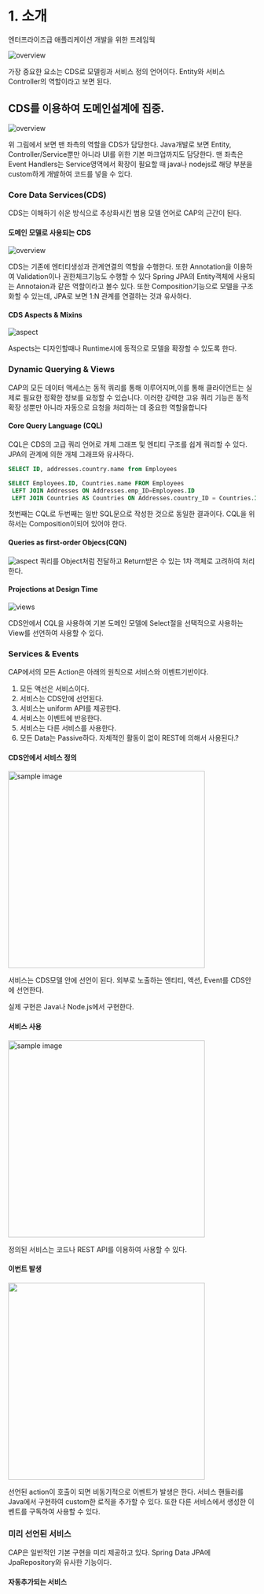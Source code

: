 # 1. 소개

엔터프라이즈급 애플리케이션 개발을 위한 프레임웍

![overview](/image/overview.png)

가장 중요한 요소는 CDS로 모델링과 서비스 정의 언어이다. Entity와 서비스 Controller의 역할이라고 보면 된다.

## CDS를 이용하여 도메인설계에 집중.


![overview](/image/core-concepts.png)

위 그림에서 보면 맨 좌측의 역할을 CDS가 담당한다. Java개발로 보면 Entity, Controller/Service뿐만 아니라 UI를 위한 기본 마크업까지도 담당한다. 
맨 좌측은 Event Handlers는 Service영역에서 확장이 필요할 때 java나 nodejs로 해당 부분을 custom하게 개발하여 코드를 넣을 수 있다.

### Core Data Services(CDS)

CDS는 이해하기 쉬운 방식으로 추상화시킨 범용 모델 언어로 CAP의 근간이 된다.

#### 도메인 모델로 사용되는 CDS


![overview](/image/domain-modeling.png)

CDS는 기존에 엔터티생성과 관계연결의 역할을 수행한다. 또한 Annotation을 이용하여 Validation이나 권한체크기능도 수행할 수 있다 Spring JPA의 Entity객체에 사용되는 Annotaion과 같은 역할이라고 볼수 있다.
또한 Composition기능으로 모델을 구조화할 수 있는데, JPA로 보면 1:N 관계를 연결하는 것과 유사하다.

#### CDS Aspects & Mixins

![aspect](/image/aspects.png)

Aspects는 디자인할때나 Runtime시에 동적으로 모델을 확장할 수 있도록 한다.

### Dynamic Querying & Views

CAP의 모든 데이터 액세스는 동적 쿼리를 통해 이루어지며,이를 통해 클라이언트는 실제로 필요한 정확한 정보를 요청할 수 있습니다. 이러한 강력한 고유 쿼리 기능은 동적 확장 성뿐만 아니라 자동으로 요청을 처리하는 데 중요한 역할을합니다

#### Core Query Language (CQL)

CQL은 CDS의 고급 쿼리 언어로 개체 그래프 및 엔티티 구조를 쉽게 쿼리할 수 있다. JPA의 관계에 의한 개체 그래프와 유사하다.

```SQL
SELECT ID, addresses.country.name from Employees
```

```SQL
SELECT Employees.ID, Countries.name FROM Employees
 LEFT JOIN Addresses ON Addresses.emp_ID=Employees.ID
 LEFT JOIN Countries AS Countries ON Addresses.country_ID = Countries.ID 
```

첫번째는 CQL로 두번째는 일반 SQL문으로 작성한 것으로 동일한 결과이다. CQL을 위햐서는 Composition이되어 있어야 한다.

#### Queries as first-order Objecs(CQN)

![aspect](/image/querying.png)
쿼리를 Object처럼 전달하고 Return받은 수 있는 1차 객체로 고려하여 처리한다. 

#### Projections at Design Time

![views](/image/views.png)

CDS안에서 CQL을 사용하여 기본 도메인 모델에 Select절을 선택적으로 사용하는 View를 선언하여 사용할 수 있다.

### Services & Events

CAP에서의 모든 Action은 아래의 원칙으로 서비스와 이벤트기반이다.

1. 모든 액선은 서비스이다.
1. 서비스는 CDS안에 선언된다.
1. 서비스는 uniform API를 제공한다.
1. 서비스는 이벤트에 반응한다.
1. 서비스는 다른 서비스를 사용한다.
1. 모든 Data는 Passive하다. 자체적인 활동이 없이 REST에 의해서 사용된다.?

#### CDS안에서 서비스 정의


<img src="./image/service-definitions.png" width="400px" alt="sample image">


서비스는 CDS모델 안에 선언이 된다. 외부로 노출하는 엔티티, 액션, Event를 CDS안에 선언한다.

실제 구현은 Java나 Node.js에서 구현한다.

#### 서비스 사용

<img src="./image/service-consumption.png" width="400px" alt="sample image">

정의된 서비스는 코드나 REST API를 이용하여 사용할 수 있다. 


#### 이번트 발생

<img src="./image/events.png" width="400px">

선언된 action이 호출이 되면 비동기적으로 이벤트가 발생은 한다. 서비스 핸들러를 Java에서 구현하여 custom한 로직을 추가할 수 있다. 또한 다른 서비스에서 생성한 이벤트를 구독하여 사용할 수 있다.

### 미리 선언된 서비스

CAP은 일반적인 기본 구현을 미리 제공하고 있다. Spring Data JPA에 JpaRepository와 유사한 기능이다.

#### 자동추가되는 서비스
